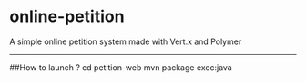 # online-petition
A simple online petition system made with Vert.x and Polymer

------
##How to launch ?
cd petition-web
mvn package exec:java